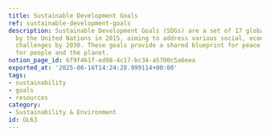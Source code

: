 ```yaml
---
title: Sustainable Development Goals
ref: sustainable-development-goals
description: Sustainable Development Goals (SDGs) are a set of 17 global goals established
  by the United Nations in 2015, aiming to address various social, economic, and environmental
  challenges by 2030. These goals provide a shared blueprint for peace and prosperity
  for people and the planet.
notion_page_id: 6f9f461f-ed98-4c17-bc34-a5700c5a6eea
exported_at: '2025-06-16T14:24:28.999114+00:00'
tags:
- sustainability
- goals
- resources
category:
- Sustainability & Environment
id: GL63
---
```


